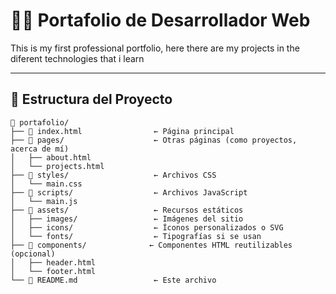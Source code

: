# 🧑‍💻 Portafolio de Desarrollador Web
This is my first professional portfolio, here there are my projects in the diferent technologies that i learn

---

## 📁 Estructura del Proyecto

```plaintext
📁 portafolio/
├── 📄 index.html                ← Página principal
├── 📁 pages/                    ← Otras páginas (como proyectos, acerca de mí)
│   ├── about.html
│   └── projects.html
├── 📁 styles/                   ← Archivos CSS
│   └── main.css
├── 📁 scripts/                  ← Archivos JavaScript
│   └── main.js
├── 📁 assets/                   ← Recursos estáticos
│   ├── images/                 ← Imágenes del sitio
│   ├── icons/                  ← Íconos personalizados o SVG
│   └── fonts/                  ← Tipografías si se usan
├── 📁 components/              ← Componentes HTML reutilizables (opcional)
│   ├── header.html
│   └── footer.html
└── 📄 README.md                 ← Este archivo
